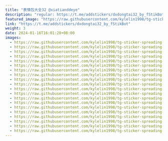 ```yaml
---
title: "表情包大全32 @xiatianddeye"
description: "regular: https://t.me/addstickers/dxdongtai32_by_fStikBot"
featured_image: "https://raw.githubusercontent.com/kylelin1998/tg-sticker-spreading-worldwide-images/main/img/64700d79-f727-42ed-9c2a-7dad3c101ff0.jpg"
link: "https://t.me/addstickers/dxdongtai32_by_fStikBot"
weight: 3
date: 2024-01-16T16:01:28+08:00
images:
  - https://raw.githubusercontent.com/kylelin1998/tg-sticker-spreading-worldwide-images/main/img/64700d79-f727-42ed-9c2a-7dad3c101ff0.jpg
  - https://raw.githubusercontent.com/kylelin1998/tg-sticker-spreading-worldwide-images/main/img/87e4eea5-a4e7-4213-80b6-d8645fea2aba.jpg
  - https://raw.githubusercontent.com/kylelin1998/tg-sticker-spreading-worldwide-images/main/img/397013eb-1302-4eb4-9ae5-79c74efc1928.jpg
  - https://raw.githubusercontent.com/kylelin1998/tg-sticker-spreading-worldwide-images/main/img/79ec80f4-3b06-4528-95b0-04f9b6b1571f.jpg
  - https://raw.githubusercontent.com/kylelin1998/tg-sticker-spreading-worldwide-images/main/img/64a304a8-3019-4d0e-b1a8-0ac2989fd4b1.jpg
  - https://raw.githubusercontent.com/kylelin1998/tg-sticker-spreading-worldwide-images/main/img/6413a345-55fd-4cad-9a12-683d4eac3a79.jpg
  - https://raw.githubusercontent.com/kylelin1998/tg-sticker-spreading-worldwide-images/main/img/1690fea6-47b5-44c4-9415-99f983693150.jpg
  - https://raw.githubusercontent.com/kylelin1998/tg-sticker-spreading-worldwide-images/main/img/ea8a5e80-2484-4347-969f-638b438c7707.jpg
  - https://raw.githubusercontent.com/kylelin1998/tg-sticker-spreading-worldwide-images/main/img/f753ea7e-5aee-4ee6-9bee-eb09d3f02f4c.jpg
  - https://raw.githubusercontent.com/kylelin1998/tg-sticker-spreading-worldwide-images/main/img/af4a920d-9825-4ac5-a3ba-c4465e14700a.jpg
  - https://raw.githubusercontent.com/kylelin1998/tg-sticker-spreading-worldwide-images/main/img/2ced381a-9cce-402d-9c13-71205682c16b.jpg
  - https://raw.githubusercontent.com/kylelin1998/tg-sticker-spreading-worldwide-images/main/img/975dad6e-2b47-472c-9d67-03c3a0cafb27.jpg
  - https://raw.githubusercontent.com/kylelin1998/tg-sticker-spreading-worldwide-images/main/img/a30b7a6e-23aa-413d-a652-cb865799783f.jpg
  - https://raw.githubusercontent.com/kylelin1998/tg-sticker-spreading-worldwide-images/main/img/6e144e54-b881-4668-8d67-2c2ebc669997.jpg
  - https://raw.githubusercontent.com/kylelin1998/tg-sticker-spreading-worldwide-images/main/img/5ac404d9-5ce4-40d4-837b-e350e022bcd4.jpg
  - https://raw.githubusercontent.com/kylelin1998/tg-sticker-spreading-worldwide-images/main/img/6b222132-8894-4111-a014-d62a467a8587.jpg
  - https://raw.githubusercontent.com/kylelin1998/tg-sticker-spreading-worldwide-images/main/img/8e90bd85-4f13-4521-a644-d69336a8efd4.jpg
  - https://raw.githubusercontent.com/kylelin1998/tg-sticker-spreading-worldwide-images/main/img/8d68c0fa-12bc-4b1c-aaa8-23631b772a2a.jpg
  - https://raw.githubusercontent.com/kylelin1998/tg-sticker-spreading-worldwide-images/main/img/640cfc8a-852f-4be9-a6d5-0f0430e5927f.jpg
  - https://raw.githubusercontent.com/kylelin1998/tg-sticker-spreading-worldwide-images/main/img/604fafa0-9e11-4e5e-90c0-15f2bc245314.jpg
---
```

